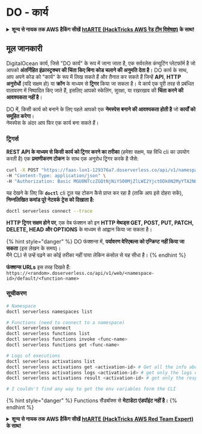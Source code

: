 # DO - कार्य

<details>

<summary><strong>शून्य से नायक तक AWS हैकिंग सीखें</strong> <a href="https://training.hacktricks.xyz/courses/arte"><strong>htARTE (HackTricks AWS रेड टीम विशेषज्ञ)</strong></a><strong> के साथ!</strong></summary>

HackTricks का समर्थन करने के अन्य तरीके:

* यदि आप चाहते हैं कि आपकी **कंपनी का विज्ञापन HackTricks में दिखाई दे** या **HackTricks को PDF में डाउनलोड करें**, तो [**सब्सक्रिप्शन प्लान्स**](https://github.com/sponsors/carlospolop) देखें!
* [**आधिकारिक PEASS & HackTricks स्वैग**](https://peass.creator-spring.com) प्राप्त करें
* [**The PEASS Family**](https://opensea.io/collection/the-peass-family) की खोज करें, हमारा विशेष [**NFTs**](https://opensea.io/collection/the-peass-family) संग्रह
* 💬 [**Discord समूह**](https://discord.gg/hRep4RUj7f) में **शामिल हों** या [**telegram समूह**](https://t.me/peass) में या **Twitter** पर 🐦 [**@carlospolopm**](https://twitter.com/carlospolopm) को **फॉलो करें**.
* **HackTricks** के [**HackTricks**](https://github.com/carlospolop/hacktricks) और [**HackTricks Cloud**](https://github.com/carlospolop/hacktricks-cloud) github रेपोज़ में PRs सबमिट करके अपनी हैकिंग ट्रिक्स साझा करें।

</details>

## मूल जानकारी

DigitalOcean कार्य, जिसे "DO कार्य" के रूप में जाना जाता है, एक सर्वरलेस कंप्यूटिंग प्लेटफॉर्म है जो आपको **अंतर्निहित इंफ्रास्ट्रक्चर की चिंता किए बिना कोड चलाने की अनुमति देता है**। DO कार्य के साथ, आप अपने कोड को "कार्य" के रूप में लिख सकते हैं और तैनात कर सकते हैं जिन्हें **API**, **HTTP अनुरोधों** (यदि सक्षम हो) या **क्रॉन** के माध्यम से **ट्रिगर** किया जा सकता है। ये कार्य एक पूरी तरह से प्रबंधित वातावरण में निष्पादित किए जाते हैं, इसलिए आपको स्केलिंग, सुरक्षा, या रखरखाव की **चिंता करने की आवश्यकता नहीं है**।

DO में, किसी कार्य को बनाने के लिए पहले आपको एक **नेमस्पेस बनाने की आवश्यकता होती है** जो **कार्यों को समूहित करेगा**।\
नेमस्पेस के अंदर आप फिर एक कार्य बना सकते हैं।

### ट्रिगर्स

**REST API के माध्यम से किसी कार्य को ट्रिगर करने का तरीका** (हमेशा सक्षम, यह विधि cli का उपयोग करती है) एक **प्रमाणीकरण टोकन** के साथ एक अनुरोध ट्रिगर करके है जैसे:
```bash
curl -X POST "https://faas-lon1-129376a7.doserverless.co/api/v1/namespaces/fn-c100c012-65bf-4040-1230-2183764b7c23/actions/functionname?blocking=true&result=true" \
-H "Content-Type: application/json" \
-H "Authorization: Basic MGU0NTczZGQtNjNiYS00MjZlLWI2YjctODk0N2MyYTA2NGQ4OkhwVEllQ2t4djNZN2x6YjJiRmFGc1FERXBySVlWa1lEbUxtRE1aRTludXA1UUNlU2VpV0ZGNjNqWnVhYVdrTFg="
```
यह देखने के लिए कि **`doctl`** cli टूल यह टोकन कैसे प्राप्त कर रहा है (ताकि आप इसे दोहरा सकें), **निम्नलिखित कमांड पूरे नेटवर्क ट्रेस को दिखाता है:**
```bash
doctl serverless connect --trace
```
**HTTP ट्रिगर सक्षम होने पर**, एक वेब फंक्शन को इन **HTTP मेथड्स GET, POST, PUT, PATCH, DELETE, HEAD और OPTIONS** के माध्यम से आह्वान किया जा सकता है।

{% hint style="danger" %}
DO फंक्शन्स में, **पर्यावरण वेरिएबल्स को एन्क्रिप्ट नहीं किया जा सकता** (इस लेखन के समय)।\
मैंने CLI से उन्हें पढ़ने का कोई तरीका नहीं पाया लेकिन कंसोल से यह सीधा है।
{% endhint %}

**फंक्शन्स URLs** इस तरह दिखते हैं: `https://<random>.doserverless.co/api/v1/web/<namespace-id>/default/<function-name>`

### सूचीकरण
```bash
# Namespace
doctl serverless namespaces list

# Functions (need to connect to a namespace)
doctl serverless connect
doctl serverless functions list
doctl serverless functions invoke <func-name>
doctl serverless functions get <func-name>

# Logs of executions
doctl serverless activations list
doctl serverless activations get <activation-id> # Get all the info about execution
doctl serverless activations logs <activation-id> # get only the logs of execution
doctl serverless activations result <activation-id> # get only the response result of execution

# I couldn't find any way to get the env variables form the CLI
```
{% hint style="danger" %}
Functions सैंडबॉक्स से **मेटाडेटा एंडपॉइंट नहीं है**।&#x20;
{% endhint %}

<details>

<summary><strong>शून्य से नायक तक AWS हैकिंग सीखें</strong> <a href="https://training.hacktricks.xyz/courses/arte"><strong>htARTE (HackTricks AWS Red Team Expert)</strong></a><strong> के साथ!</strong></summary>

HackTricks का समर्थन करने के अन्य तरीके:

* यदि आप चाहते हैं कि आपकी **कंपनी का विज्ञापन HackTricks में दिखाई दे** या **HackTricks को PDF में डाउनलोड करें**, तो [**सब्सक्रिप्शन प्लान्स**](https://github.com/sponsors/carlospolop) देखें!
* [**आधिकारिक PEASS & HackTricks स्वैग**](https://peass.creator-spring.com) प्राप्त करें
* [**The PEASS Family**](https://opensea.io/collection/the-peass-family) की खोज करें, हमारा विशेष [**NFTs**](https://opensea.io/collection/the-peass-family) संग्रह
* 💬 [**Discord group**](https://discord.gg/hRep4RUj7f) में **शामिल हों** या [**telegram group**](https://t.me/peass) में या **Twitter** पर मुझे 🐦 [**@carlospolopm**](https://twitter.com/carlospolopm) **का पालन करें**।
* [**HackTricks**](https://github.com/carlospolop/hacktricks) और [**HackTricks Cloud**](https://github.com/carlospolop/hacktricks-cloud) github repos में PRs सबमिट करके अपनी हैकिंग ट्रिक्स साझा करें।

</details>
